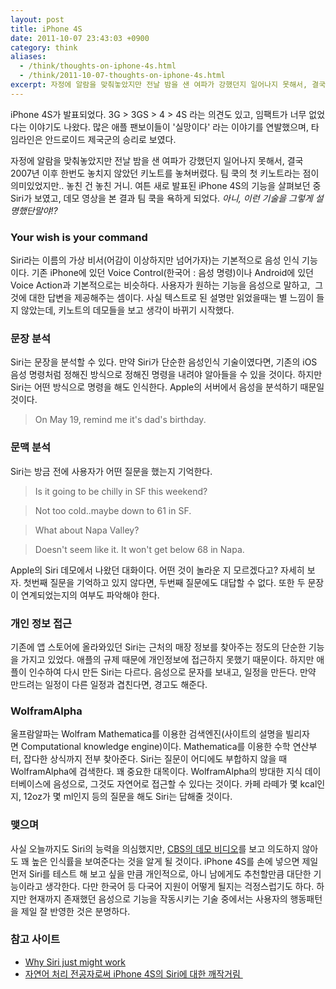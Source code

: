 ```yaml
---
layout: post
title: iPhone 4S
date: 2011-10-07 23:43:03 +0900
category: think
aliases:
  - /think/thoughts-on-iphone-4s.html
  - /think/2011-10-07-thoughts-on-iphone-4s.html
excerpt: 자정에 알람을 맞춰놓았지만 전날 밤을 샌 여파가 강했던지 일어나지 못해서, 결국 2007년 이후 한번도 놓치지 않았던 키노트를 놓쳐버렸다.
---
```


iPhone 4S가 발표되었다. 3G > 3GS > 4 > 4S 라는 의견도 있고, 임팩트가 너무 없었다는 이야기도 나왔다. 많은 애플 팬보이들이 '실망이다' 라는 이야기를 연발했으며, 타임라인은 안드로이드 제국군의 승리로 보였다.

자정에 알람을 맞춰놓았지만 전날 밤을 샌 여파가 강했던지 일어나지 못해서, 결국 2007년 이후 한번도 놓치지 않았던 키노트를 놓쳐버렸다. 팀 쿡의 첫 키노트라는 점이 의미있었지만.. 놓친 건 놓친 거니. 여튼 새로 발표된 iPhone 4S의 기능을 살펴보던 중 Siri가 보였고, 데모 영상을 본 결과 팀 쿡을 욕하게 되었다. _아니, 이런 기술을 그렇게 설명했단말야!?_


### Your wish is your command

Siri라는 이름의 가상 비서(어감이 이상하지만 넘어가자)는 기본적으로 음성 인식 기능이다. 기존 iPhone에 있던 Voice Control(한국어 : 음성 명령)이나 Android에 있던 Voice Action과 기본적으로는 비슷하다. 사용자가 원하는 기능을 음성으로 말하고,  그것에 대한 답변을 제공해주는 셈이다. 사실 텍스트로 된 설명만 읽었을때는 별 느낌이 들지 않았는데, 키노트의 데모들을 보고 생각이 바뀌기 시작했다.


### 문장 분석

Siri는 문장을 분석할 수 있다. 만약 Siri가 단순한 음성인식 기술이였다면, 기존의 iOS 음성 명령처럼 정해진 방식으로 정해진 명령을 내려야 알아들을 수 있을 것이다. 하지만 Siri는 어떤 방식으로 명령을 해도 인식한다. Apple의 서버에서 음성을 분석하기 때문일 것이다.

> On May 19, remind me it's dad's birthday.


### 문맥 분석

Siri는 방금 전에 사용자가 어떤 질문을 했는지 기억한다.

> Is it going to be chilly in SF this weekend?

>Not too cold..maybe down to 61 in SF.

> What about Napa Valley?

> Doesn't seem like it. It won't get below 68 in Napa.

Apple의 Siri 데모에서 나왔던 대화이다. 어떤 것이 놀라운 지 모르겠다고? 자세히 보자. 첫번째 질문을 기억하고 있지 않다면, 두번째 질문에도 대답할 수 없다. 또한 두 문장이 연계되었는지의 여부도 파악해야 한다.


### 개인 정보 접근

기존에 앱 스토어에 올라와있던 Siri는 근처의 매장 정보를 찾아주는 정도의 단순한 기능을 가지고 있었다. 애플의 규제 때문에 개인정보에 접근하지 못했기 때문이다. 하지만 애플이 인수하여 다시 만든 Siri는 다르다. 음성으로 문자를 보내고, 일정을 만든다. 만약 만드려는 일정이 다른 일정과 겹친다면, 경고도 해준다.


### WolframAlpha

울프람알파는 Wolfram Mathematica를 이용한 검색엔진(사이트의 설명을 빌리자면 Computational knowledge engine)이다. Mathematica를 이용한 수학 연산부터, 잡다한 상식까지 전부 찾아준다. Siri는 질문이 어디에도 부합하지 않을 때 WolframAlpha에 검색한다. 꽤 중요한 대목이다. WolframAlpha의 방대한 지식 데이터베이스에 음성으로, 그것도 자연어로 접근할 수 있다는 것이다. 카페 라떼가 몇 kcal인지, 12oz가 몇 ml인지 등의 질문을 해도 Siri는 답해줄 것이다.


### 맺으며

사실 오늘까지도 Siri의 능력을 의심했지만, [CBS의 데모 비디오](http://www.youtube.com/watch?v=fSp1_IBotjA&feature=youtu.be&a)를 보고 의도하지 않아도 꽤 높은 인식률을 보여준다는 것을 알게 될 것이다. iPhone 4S를 손에 넣으면 제일 먼저 Siri를 테스트 해 보고 싶을 만큼 개인적으로, 아니 남에게도 추천할만큼 대단한 기능이라고 생각한다. 다만 한국어 등 다국어 지원이 어떻게 될지는 걱정스럽기도 하다. 하지만 현재까지 존재했던 음성으로 기능을 작동시키는 기술 중에서는 사용자의 행동패턴을 제일 잘 반영한 것은 분명하다.


### 참고 사이트

- [Why Siri just might work](http://thisismynext.com/2011/10/04/siri-work/)
- [자연어 처리 전공자로써 iPhone 4S의 Siri에 대한 깨작거림 ](http://hanury.net/wp/archives/2998)